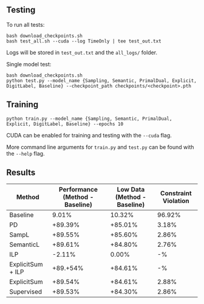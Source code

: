 ## Testing
To run all tests:

```
bash download_checkpoints.sh
bash test_all.sh --cuda --log TimeOnly | tee test_out.txt
```

Logs will be stored in `test_out.txt` and the `all_logs/` folder.

Single model test:
```
bash download_checkpoints.sh
python test.py --model_name {Sampling, Semantic, PrimalDual, Explicit, DigitLabel, Baseline} --checkpoint_path checkpoints/<checkpoint>.pth
```

## Training
```
python train.py --model_name {Sampling, Semantic, PrimalDual, Explicit, DigitLabel, Baseline} --epochs 10
```

CUDA can be enabled for training and testing with the `--cuda` flag.

More command line arguments for `train.py` and `test.py` can be found with the `--help` flag.

## Results

| Method | Performance (Method - Baseline) | Low Data (Method - Baseline) | Constraint Violation |
| --- | --- | --- | --- |
| Baseline | 9.01% | 10.32% | 96.92% |
| PD | +89.39% | +85.01% | 3.18% |
| SampL | +89.55% | +85.60% | 2.86% |
| SemanticL | +89.61% | +84.80% | 2.76% |
| ILP | -2.11% | 0.00% | -% |
| ExplicitSum + ILP | +89.+54% | +84.61% | -% |
| ExplicitSum | +89.54% | +84.61% | 2.88% |
| Supervised | +89.53% | +84.30% | 2.86% |
